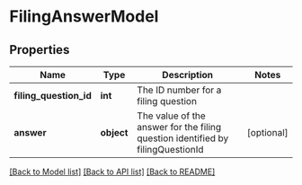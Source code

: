 # FilingAnswerModel

## Properties
Name | Type | Description | Notes
------------ | ------------- | ------------- | -------------
**filing_question_id** | **int** | The ID number for a filing question | 
**answer** | **object** | The value of the answer for the filing question identified by filingQuestionId | [optional] 

[[Back to Model list]](../README.md#documentation-for-models) [[Back to API list]](../README.md#documentation-for-api-endpoints) [[Back to README]](../README.md)


